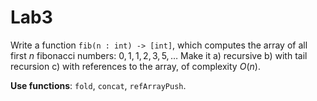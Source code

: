 # Lab3

Write a function `fib(n : int) -> [int]`, which computes the array of all first $n$ fibonacci numbers: $0, 1, 1, 2, 3, 5, \dots$ Make it а) recursive b) with tail recursion c) with references to the array, of complexity $O(n)$.

**Use functions**: `fold`, `concat`, `refArrayPush`.
